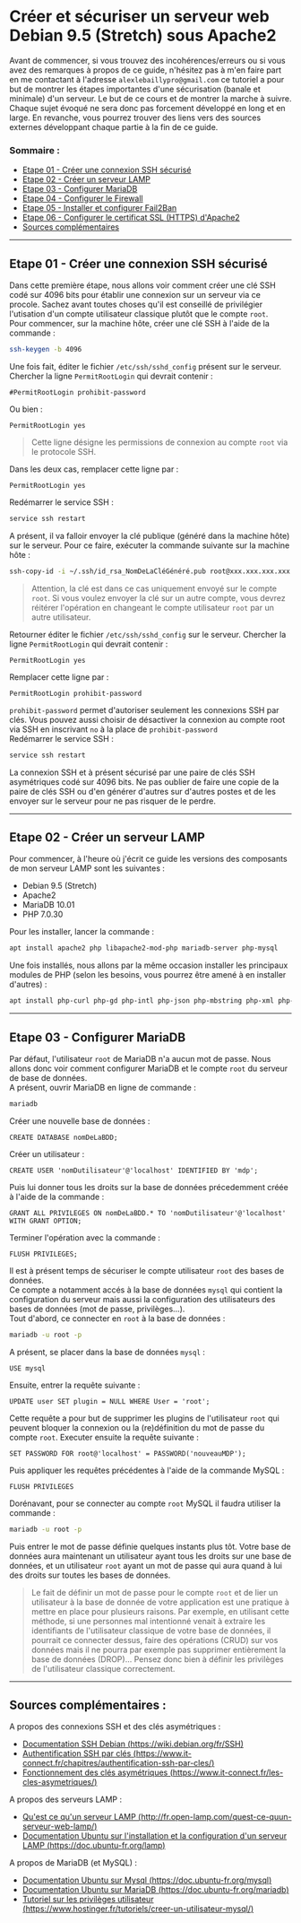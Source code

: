 # Créer et sécuriser un serveur web Debian 9.5 (Stretch) sous Apache2

Avant de commencer, si vous trouvez des incohérences/erreurs ou si vous avez des remarques à propos de ce guide, n'hésitez pas à m'en faire part en me contactant à l'adresse `alexlebaillypro@gmail.com` ce tutoriel a pour but de montrer les étapes importantes d'une sécurisation (banale et minimale) d'un serveur. Le but de ce cours et de montrer la marche à suivre. Chaque sujet évoqué ne sera donc pas forcement développé en long et en large. En revanche, vous pourrez trouver des liens vers des sources externes développant chaque partie à la fin de ce guide.  

### Sommaire :
- [Etape 01 - Créer une connexion SSH sécurisé]()
- [Etape 02 - Créer un serveur LAMP]()
- [Etape 03 - Configurer MariaDB]()
- [Etape 04 - Configurer le Firewall]()
- [Etape 05 - Installer et configurer Fail2Ban]()
- [Etape 06 - Configurer le certificat SSL (HTTPS) d'Apache2]()  
- [Sources complémentaires]()

---

## Etape 01 - Créer une connexion SSH sécurisé
Dans cette première étape, nous allons voir comment créer une clé SSH codé sur 4096 bits pour établir une connexion sur un serveur via ce procole. Sachez avant toutes choses qu'il est conseillé de privilégier l'utisation d'un compte utilisateur classique plutôt que le compte `root`.  
Pour commencer, sur la machine hôte, créer une clé SSH à l'aide de la commande :
```bash
ssh-keygen -b 4096
```
Une fois fait, éditer le fichier `/etc/ssh/sshd_config` présent sur le serveur. Chercher la ligne `PermitRootLogin` qui devrait contenir :
```apacheconfig
#PermitRootLogin prohibit-password
```  
Ou bien :
```apacheconfig
PermitRootLogin yes
```  
> Cette ligne désigne les permissions de connexion au compte `root` via le protocole SSH.  

Dans les deux cas, remplacer cette ligne par :
```apacheconfig
PermitRootLogin yes
```
Redémarrer le service SSH :
```bash
service ssh restart
```
A présent, il va falloir envoyer la clé publique (généré dans la machine hôte) sur le serveur. Pour ce faire, exécuter la commande suivante sur la machine hôte :
```bash
ssh-copy-id -i ~/.ssh/id_rsa_NomDeLaCléGénéré.pub root@xxx.xxx.xxx.xxx
```
> Attention, la clé est dans ce cas uniquement envoyé sur le compte `root`. Si vous voulez envoyer la clé sur un autre compte, vous devrez réitérer l'opération en changeant le compte utilisateur `root` par un autre utilisateur. 

Retourner éditer le fichier `/etc/ssh/sshd_config` sur le serveur. Chercher la ligne `PermitRootLogin` qui devrait contenir :
```apacheconfig
PermitRootLogin yes
```
Remplacer cette ligne par :
```apacheconfig
PermitRootLogin prohibit-password
```
`prohibit-password` permet d'autoriser seulement les connexions SSH par clés. Vous pouvez aussi choisir de désactiver la connexion au compte root via SSH en inscrivant `no` à la place de `prohibit-password`  
Redémarrer le service SSH :
```bash
service ssh restart
```
La connexion SSH et à présent sécurisé par une paire de clés SSH asymétriques codé sur 4096 bits. Ne pas oublier de faire une copie de la paire de clés SSH ou d'en générer d'autres sur d'autres postes et de les envoyer sur le serveur pour ne pas risquer de le perdre.

---

## Etape 02 - Créer un serveur LAMP

Pour commencer, à l'heure où j'écrit ce guide les versions des composants de mon serveur LAMP sont les suivantes :
- Debian 9.5 (Stretch)
- Apache2
- MariaDB 10.01  
- PHP 7.0.30
  
Pour les installer, lancer la commande :
```bash
apt install apache2 php libapache2-mod-php mariadb-server php-mysql
```
Une fois installés, nous allons par la même occasion installer les principaux modules de PHP (selon les besoins, vous pourrez être amené à en installer d'autres) :
```bash
apt install php-curl php-gd php-intl php-json php-mbstring php-xml php-zip
```

---

## Etape 03 - Configurer MariaDB
Par défaut, l'utilisateur `root` de MariaDB n'a aucun mot de passe. Nous allons donc voir comment configurer MariaDB et le compte `root` du serveur de base de données.  
A présent, ouvrir MariaDB en ligne de commande :
```bash
mariadb
```
Créer une nouvelle base de données :
```mysql
CREATE DATABASE nomDeLaBDD;
```
Créer un utilisateur :
```mysql
CREATE USER 'nomDutilisateur'@'localhost' IDENTIFIED BY 'mdp';
```
Puis lui donner tous les droits sur la base de données précedemment créée à l'aide de la commande :
```mysql
GRANT ALL PRIVILEGES ON nomDeLaBDD.* TO 'nomDutilisateur'@'localhost' WITH GRANT OPTION;
```
Terminer l'opération avec la commande :
```mysql
FLUSH PRIVILEGES;
```
Il est à présent temps de sécuriser le compte utilisateur `root` des bases de données.  
Ce compte a notamment accés à la base de données `mysql` qui contient la configuration du serveur mais aussi la configuration des utilisateurs des bases de données (mot de passe, privilèges...).  
Tout d'abord, ce connecter en `root` à la base de données :
```bash
mariadb -u root -p
```
A présent, se placer dans la base de données `mysql` :
```mysql
USE mysql
```
Ensuite, entrer la requête suivante :
```mysql
UPDATE user SET plugin = NULL WHERE User = 'root';
```
Cette requête a pour but de supprimer les plugins de l'utilisateur `root` qui peuvent bloquer la connexion ou la (re)définition du mot de passe du compte `root`.
Executer ensuite la requête suivante :
```mysql
SET PASSWORD FOR root@'localhost' = PASSWORD('nouveauMDP');
```
Puis appliquer les requêtes précédentes à l'aide de la commande MySQL :
```mysql
FLUSH PRIVILEGES
```
Dorénavant, pour se connecter au compte `root` MySQL il faudra utiliser la commande :
```bash
mariadb -u root -p
```
Puis entrer le mot de passe définie quelques instants plus tôt.
Votre base de données aura maintenant un utilisateur ayant tous les droits sur une base de données, et un utilisateur `root` ayant un mot de passe qui aura quand à lui des droits sur toutes les bases de données.  
> Le fait de définir un mot de passe pour le compte `root` et de lier un utilisateur à la base de donnée de votre application est une pratique à mettre en place pour plusieurs raisons. Par exemple, en utilisant cette méthode, si une personnes mal intentionné venait à extraire les identifiants de l'utilisateur classique de votre base de données, il pourrait ce connecter dessus, faire des opérations (CRUD) sur vos données mais il ne pourra par exemple pas supprimer entièrement la base de données (DROP)... 
Pensez donc bien à définir les privilèges de l'utilisateur classique correctement.

---

## Sources complémentaires :  

A propos des connexions SSH et des clés asymétriques :
- [Documentation SSH Debian (https://wiki.debian.org/fr/SSH)](https://wiki.debian.org/fr/SSH)
- [Authentification SSH par clés (https://www.it-connect.fr/chapitres/authentification-ssh-par-cles/)](https://www.it-connect.fr/chapitres/authentification-ssh-par-cles/)
- [Fonctionnement des clés asymétriques (https://www.it-connect.fr/les-cles-asymetriques/)](https://www.it-connect.fr/les-cles-asymetriques/)  
  
A propos des serveurs LAMP :
- [Qu'est ce qu'un serveur LAMP (http://fr.open-lamp.com/quest-ce-quun-serveur-web-lamp/)](http://fr.open-lamp.com/quest-ce-quun-serveur-web-lamp/)
- [Documentation Ubuntu sur l'installation et la configuration d'un serveur LAMP (https://doc.ubuntu-fr.org/lamp)](https://doc.ubuntu-fr.org/lamp)

A propos de MariaDB (et MySQL) :
- [Documentation Ubuntu sur Mysql (https://doc.ubuntu-fr.org/mysql)](https://doc.ubuntu-fr.org/mysql)
- [Documentation Ubuntu sur MariaDB (https://doc.ubuntu-fr.org/mariadb)](https://doc.ubuntu-fr.org/mariadb)
- [Tutoriel sur les privilèges utilisateur (https://www.hostinger.fr/tutoriels/creer-un-utilisateur-mysql/)](https://www.hostinger.fr/tutoriels/creer-un-utilisateur-mysql/)

